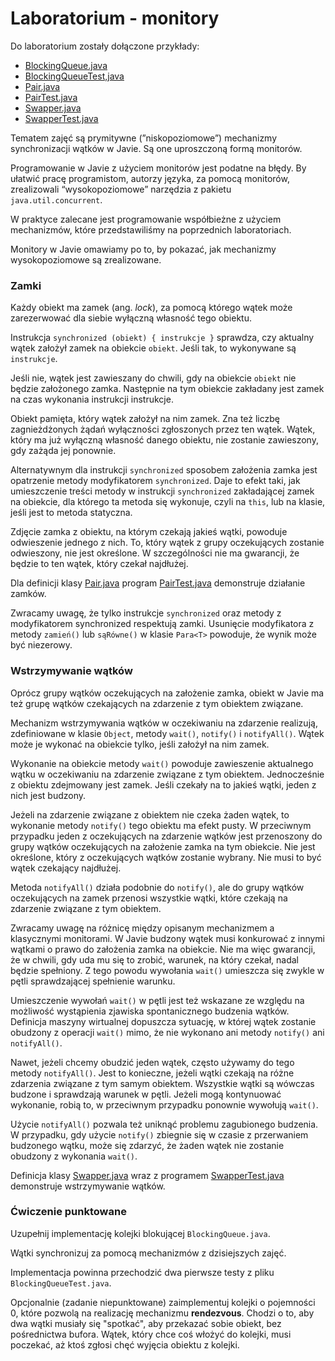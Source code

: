 # Laboratorium - monitory

Do laboratorium zostały dołączone przykłady:
- [BlockingQueue.java]()
- [BlockingQueueTest,java]()
- [Pair.java]()
- [PairTest.java]()
- [Swapper.java]()
- [SwapperTest.java]()

Tematem zajęć są prymitywne (”niskopoziomowe”) mechanizmy synchronizacji wątków w Javie. Są one uproszczoną formą monitorów.

Programowanie w Javie z użyciem monitorów jest podatne na błędy. By ułatwić pracę programistom, autorzy języka, za pomocą monitorów, zrealizowali “wysokopoziomowe” narzędzia z pakietu `java.util.concurrent`.

W praktyce zalecane jest programowanie współbieżne z użyciem mechanizmów, które przedstawiliśmy na poprzednich laboratoriach.

Monitory w Javie omawiamy po to, by pokazać, jak mechanizmy wysokopoziomowe są zrealizowane.

### Zamki

Każdy obiekt ma zamek (ang. *lock*), za pomocą którego wątek może zarezerwować dla siebie wyłączną własność tego obiektu.

Instrukcja `synchronized (obiekt) { instrukcje }` sprawdza, czy aktualny wątek założył zamek na obiekcie `obiekt`. Jeśli tak, to wykonywane są `instrukcje`.

Jeśli nie, wątek jest zawieszany do chwili, gdy na obiekcie `obiekt` nie będzie założonego zamka. Następnie na tym obiekcie zakładany jest zamek na czas wykonania instrukcji instrukcje.

Obiekt pamięta, który wątek założył na nim zamek. Zna też liczbę zagnieżdżonych żądań wyłączności zgłoszonych przez ten wątek. Wątek, który ma już wyłączną własność danego obiektu, nie zostanie zawieszony, gdy zażąda jej ponownie.

Alternatywnym dla instrukcji `synchronized` sposobem założenia zamka jest opatrzenie metody modyfikatorem `synchronized`. Daje to efekt taki, jak umieszczenie treści metody w instrukcji `synchronized` zakładającej zamek na obiekcie, dla którego ta metoda się wykonuje, czyli na `this`, lub na klasie, jeśli jest to metoda statyczna.

Zdjęcie zamka z obiektu, na którym czekają jakieś wątki, powoduje odwieszenie jednego z nich. To, który wątek z grupy oczekujących zostanie odwieszony, nie jest określone. W szczególności nie ma gwarancji, że będzie to ten wątek, który czekał najdłużej.

Dla definicji klasy [Pair.java]() program [PairTest.java]() demonstruje działanie zamków.

Zwracamy uwagę, że tylko instrukcje `synchronized` oraz metody z modyfikatorem synchronized respektują zamki. Usunięcie modyfikatora z metody `zamień()` lub `sąRówne()` w klasie `Para<T>` powoduje, że wynik może być niezerowy.

### Wstrzymywanie wątków

Oprócz grupy wątków oczekujących na założenie zamka, obiekt w Javie ma też grupę wątków czekających na zdarzenie z tym obiektem związane.

Mechanizm wstrzymywania wątków w oczekiwaniu na zdarzenie realizują, zdefiniowane w klasie `Object`, metody `wait()`, `notify()` i `notifyAll()`. Wątek może je wykonać na obiekcie tylko, jeśli założył na nim zamek.

Wykonanie na obiekcie metody `wait()` powoduje zawieszenie aktualnego wątku w oczekiwaniu na zdarzenie związane z tym obiektem. Jednocześnie z obiektu zdejmowany jest zamek. Jeśli czekały na to jakieś wątki, jeden z nich jest budzony.

Jeżeli na zdarzenie związane z obiektem nie czeka żaden wątek, to wykonanie metody `notify()` tego obiektu ma efekt pusty. W przeciwnym przypadku jeden z oczekujących na zdarzenie wątków jest przenoszony do grupy wątków oczekujących na założenie zamka na tym obiekcie. Nie jest określone, który z oczekujących wątków zostanie wybrany. Nie musi to być wątek czekający najdłużej.

Metoda `notifyAll()` działa podobnie do `notify()`, ale do grupy wątków oczekujących na zamek przenosi wszystkie wątki, które czekają na zdarzenie związane z tym obiektem.

Zwracamy uwagę na różnicę między opisanym mechanizmem a klasycznymi monitorami. W Javie budzony wątek musi konkurować z innymi wątkami o prawo do założenia zamka na obiekcie. Nie ma więc gwarancji, że w chwili, gdy uda mu się to zrobić, warunek, na który czekał, nadal będzie spełniony. Z tego powodu wywołania `wait()` umieszcza się zwykle w pętli sprawdzającej spełnienie warunku.

Umieszczenie wywołań `wait()` w pętli jest też wskazane ze względu na możliwość wystąpienia zjawiska spontanicznego budzenia wątków. Definicja maszyny wirtualnej dopuszcza sytuację, w której wątek zostanie obudzony z operacji `wait()` mimo, że nie wykonano ani metody `notify()` ani `notifyAll()`.

Nawet, jeżeli chcemy obudzić jeden wątek, często używamy do tego metody `notifyAll()`. Jest to konieczne, jeżeli wątki czekają na różne zdarzenia związane z tym samym obiektem. Wszystkie wątki są wówczas budzone i sprawdzają warunek w pętli. Jeżeli mogą kontynuować wykonanie, robią to, w przeciwnym przypadku ponownie wywołują `wait()`.

Użycie `notifyAll()` pozwala też uniknąć problemu zagubionego budzenia. W przypadku, gdy użycie `notify()` zbiegnie się w czasie z przerwaniem budzonego wątku, może się zdarzyć, że żaden wątek nie zostanie obudzony z wykonania `wait()`.

Definicja klasy [Swapper.java]() wraz z programem [SwapperTest.java]() demonstruje wstrzymywanie wątków.

### Ćwiczenie punktowane

Uzupełnij implementację kolejki blokującej `BlockingQueue.java`.

Wątki synchronizuj za pomocą mechanizmów z dzisiejszych zajęć.

Implementacja powinna przechodzić dwa pierwsze testy z pliku `BlockingQueueTest.java`.

Opcjonalnie (zadanie niepunktowane) zaimplementuj kolejki o pojemności 0, które pozwolą na realizację mechanizmu **rendezvous**. Chodzi o to, aby dwa wątki musiały się "spotkać", aby przekazać sobie obiekt, bez pośrednictwa bufora. Wątek, który chce coś włożyć do kolejki, musi poczekać, aż ktoś zgłosi chęć wyjęcia obiektu z kolejki. 
